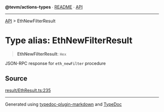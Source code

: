 **@tevm/actions-types** ∙ [README](../README.md) ∙ [API](../API.md)

***

[API](../API.md) > EthNewFilterResult

# Type alias: EthNewFilterResult

> **EthNewFilterResult**: `Hex`

JSON-RPC response for `eth_newFilter` procedure

## Source

[result/EthResult.ts:235](https://github.com/evmts/tevm-monorepo/blob/main/packages/actions-types/src/result/EthResult.ts#L235)

***
Generated using [typedoc-plugin-markdown](https://www.npmjs.com/package/typedoc-plugin-markdown) and [TypeDoc](https://typedoc.org/)
